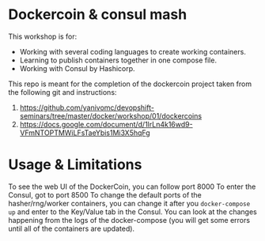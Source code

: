 # Dockercoin & consul mash

This workshop is for:
* Working with several coding languages to create working containers.
* Learning to publish containers together in one compose file.
* Working with Consul by Hashicorp.

This repo is meant for the completion of the dockercoin project taken from the following git and instructions:
1. https://github.com/yanivomc/devopshift-seminars/tree/master/docker/workshop/01/dockercoins
2. https://docs.google.com/document/d/1lrLn4k16wd9-VFmNTOPTMWiLFsTaeYbis1Mi3X5hqFg


# Usage & Limitations

To see the web UI of the DockerCoin, you can follow port 8000
To enter the Consul, got to port 8500
To change the default ports of the hasher/rng/worker containers, you can change it after you ```docker-compose up``` and enter to the Key/Value tab in the Consul.
You can look at the changes happening from the logs of the docker-compose (you will get some errors until all of the containers are updated).
